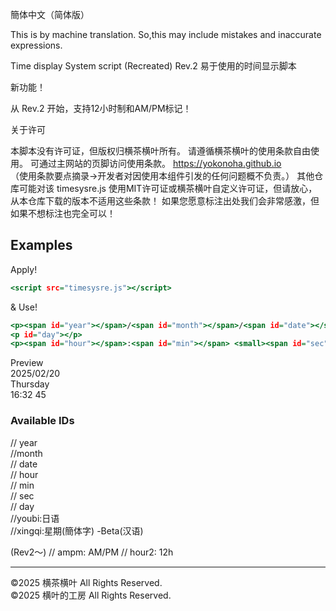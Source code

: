 簡体中文（简体版）

This is by machine translation. So,this may include mistakes and inaccurate expressions.  

Time display System script (Recreated) Rev.2
易于使用的时间显示脚本

新功能！

从 Rev.2 开始，支持12小时制和AM/PM标记！

关于许可

本脚本没有许可证，但版权归横茶横叶所有。
请遵循横茶横叶的使用条款自由使用。
可通过主网站的页脚访问使用条款。
https://yokonoha.github.io  
（使用条款要点摘录→开发者对因使用本组件引发的任何问题概不负责。）
其他仓库可能对该 timesysre.js 使用MIT许可证或横茶横叶自定义许可证，但请放心，从本仓库下载的版本不适用这些条款！
如果您愿意标注出处我们会非常感激，但如果不想标注也完全可以！  
## Examples  
Apply!  
```html.html
<script src="timesysre.js"></script>
```
& Use!  
```usecase.html
<p><span id="year"></span>/<span id="month"></span>/<span id="date"></span></p>
<p id="day"></p>
<p><span id="hour"></span>:<span id="min"></span> <small><span id="sec"></span></small></p>
```
Preview  
2025/02/20  
Thursday  
16:32 45  

### Available IDs  
// year  
//month  
// date  
// hour  
//  min  
//  sec  
//  day  
//youbi:日语  
//xingqi:星期(簡体字) -Beta(汉语)  

(Rev2〜)
// ampm: AM/PM
// hour2: 12h

***************************
©2025 横茶横叶 All Rights Reserved.  
©2025 横叶的工房 All Rights Reserved.    
